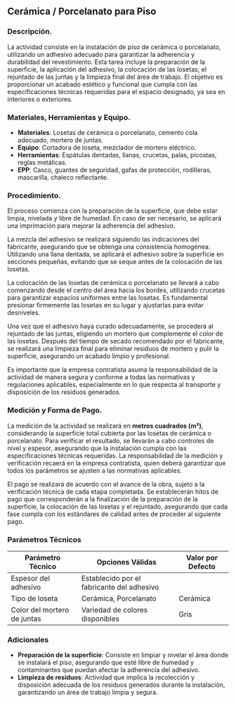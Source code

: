 
## Cerámica / Porcelanato para Piso
    
### Descripción.

La actividad consiste en la instalación de piso de cerámica o porcelanato, utilizando un adhesivo adecuado para garantizar la adherencia y durabilidad del revestimiento. Esta tarea incluye la preparación de la superficie, la aplicación del adhesivo, la colocación de las losetas, el rejuntado de las juntas y la limpieza final del área de trabajo. El objetivo es proporcionar un acabado estético y funcional que cumpla con las especificaciones técnicas requeridas para el espacio designado, ya sea en interiores o exteriores.

### Materiales, Herramientas y Equipo.

- **Materiales**: Losetas de cerámica o porcelanato, cemento cola adecuado, mortero de juntas.
- **Equipo**: Cortadora de loseta, mezclador de mortero eléctrico.
- **Herramientas**: Espátulas dentadas, llanas, crucetas, palas, picostas, reglas metálicas.
- **EPP**: Casco, guantes de seguridad, gafas de protección, rodilleras, mascarilla, chaleco reflectante.

### Procedimiento.

El proceso comienza con la preparación de la superficie, que debe estar limpia, nivelada y libre de humedad. En caso de ser necesario, se aplicará una imprimación para mejorar la adherencia del adhesivo. 

La mezcla del adhesivo se realizará siguiendo las indicaciones del fabricante, asegurando que se obtenga una consistencia homogénea. Utilizando una llana dentada, se aplicará el adhesivo sobre la superficie en secciones pequeñas, evitando que se seque antes de la colocación de las losetas. 

La colocación de las losetas de cerámica o porcelanato se llevará a cabo comenzando desde el centro del área hacia los bordes, utilizando crucetas para garantizar espacios uniformes entre las losetas. Es fundamental presionar firmemente las losetas en su lugar y ajustarlas para evitar desniveles. 

Una vez que el adhesivo haya curado adecuadamente, se procederá al rejuntado de las juntas, eligiendo un mortero que complemente el color de las losetas. Después del tiempo de secado recomendado por el fabricante, se realizará una limpieza final para eliminar residuos de mortero y pulir la superficie, asegurando un acabado limpio y profesional. 

Es importante que la empresa contratista asuma la responsabilidad de la actividad de manera segura y conforme a todas las normativas y regulaciones aplicables, especialmente en lo que respecta al transporte y disposición de los residuos generados.

### Medición y Forma de Pago.

La medición de la actividad se realizará en **metros cuadrados (m²)**, considerando la superficie total cubierta por las losetas de cerámica o porcelanato. Para verificar el resultado, se llevarán a cabo controles de nivel y espesor, asegurando que la instalación cumpla con las especificaciones técnicas requeridas. La responsabilidad de la medición y verificación recaerá en la empresa contratista, quien deberá garantizar que todos los parámetros se ajusten a las normativas aplicables.

El pago se realizará de acuerdo con el avance de la obra, sujeto a la verificación técnica de cada etapa completada. Se establecerán hitos de pago que corresponderán a la finalización de la preparación de la superficie, la colocación de las losetas y el rejuntado, asegurando que cada fase cumpla con los estándares de calidad antes de proceder al siguiente pago.
    
### Parámetros Técnicos

| Parámetro Técnico | Opciones Válidas | Valor por Defecto |
|-------------------|------------------|--------------------|
| Espesor del adhesivo | Establecido por el fabricante del adhesivo |  |
| Tipo de loseta | Cerámica, Porcelanato | Cerámica |
| Color del mortero de juntas | Variedad de colores disponibles | Gris |


### Adicionales

- **Preparación de la superficie**: Consiste en limpiar y nivelar el área donde se instalará el piso, asegurando que esté libre de humedad y contaminantes que puedan afectar la adherencia del adhesivo.
- **Limpieza de residuos**: Actividad que implica la recolección y disposición adecuada de los residuos generados durante la instalación, garantizando un área de trabajo limpia y segura.

